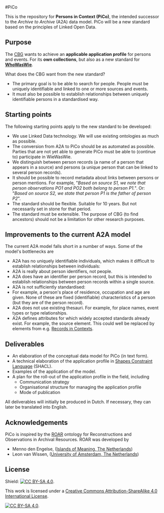 #PiCo

This is the repository for **Persons in Context (PiCo)**, the intended successor to the *Archive to Archive* (A2A) data model. PiCo will be a new standard based on the principles of Linked Open Data. 

## Purpose
The [CBG](https://cbg.nl) wants to achieve an **applicable application profile** for persons and events. For its **own collections**, but also as a new standard for **[WhoWasWie](https://wiewaswie.nl)**.

What does the CBG want from the new standard?
- The primary goal is to be able to search for people. People must be uniquely identifiable and linked to one or more sources and events.	
- It must also be possible to establish relationships between uniquely identifiable persons in a standardised way.

## Starting points
The following starting points apply to the new standard to be developed: 
- We use Linked Data technology. We will use existing ontologies as much as possible.
- The conversion from A2A to PiCo should be as automated as possible. Parties that are not yet able to generate PiCo must be able to (continue to) participate in WieWasWie. 
- We distinguish between person records (a name of a person that appears in a source) and persons (a unique person that can be linked to several person records). 
- It should be possible to record metadata about links between persons or person mentions. For example, "*Based on source S1, we note that person observations PO1 and PO2 both belong to person P1.*". Or: "*Based on source S2, we state that person P1 is the father of person P2*". 
- The standard should be flexible. Suitable for 10 years. But not necessarily set in stone for that period. 
- The standard must be extensible. The purpose of CBG (to find ancestors) should not be a limitation for other research purposes. 

## Improvements to the current A2A model
The current A2A model falls short in a number of ways. Some of the model's bottlenecks are 
- A2A has no uniquely identifiable individuals, which makes it difficult to establish relationships between individuals: 
- A2A is really about person identifiers, not people. 
- A2A does have an identifier per person record, but this is intended to establish relationships between person records within a single source. 
- A2A is not sufficiently standardised: 
- For example, a person's place of residence, occupation and age are given. None of these are fixed (identifiable) characteristics of a person (but they are of the person record). 
- A2A does not use existing thesauri. For example, for place names, event types or type relationships. 
- A2A defines attributes for which widely accepted standards already exist. For example, the source element. This could well be replaced by elements from e.g. [Records in Contexts](https://www.ica.org/en/records-in-contexts-ontology). 

## Deliverables
- An elaboration of the conceptual data model for PiCo (in text form). 
- A technical elaboration of the application profile in [Shapes Constraint Language](https://www.w3.org/TR/shacl/) (SHACL). 
- Examples of the application of the model. 
- A plan for the roll-out of the application profile in the field, including 
  - Communication strategy 
  - Organisational structure for managing the application profile 
  - Mode of publication 

All deliverables will initially be produced in Dutch. If necessary, they can later be translated into English. 

## Acknowledgements
PiCo is inspired by the [ROAR](https://leonvanwissen.nl/vocab/roar/docs/) ontology for Reconstructions and Observations in Archival Resources.
ROAR was developed by
* Menno den Engelse, ([Islands of Meaning, The Netherlands](https://islandsofmeaning.nl/))
* Leon van Wissen, ([University of Amsterdam, The Netherlands](https://www.uva.nl/over-de-uva/organisatie/faculteiten/faculteit-der-geesteswetenschappen/faculteit-der-geesteswetenschappen.html))


## License

Shield: [![CC BY-SA 4.0][cc-by-sa-shield]][cc-by-sa].

This work is licensed under a
[Creative Commons Attribution-ShareAlike 4.0 International License][cc-by-sa].

[![CC BY-SA 4.0][cc-by-sa-image]][cc-by-sa].

[cc-by-sa]: http://creativecommons.org/licenses/by-sa/4.0/
[cc-by-sa-image]: https://licensebuttons.net/l/by-sa/4.0/88x31.png
[cc-by-sa-shield]: https://img.shields.io/badge/License-CC%20BY--SA%204.0-lightgrey.svg
